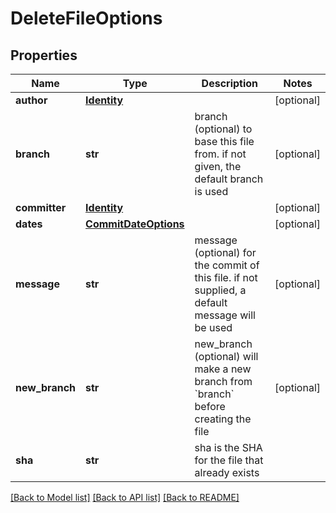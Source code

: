 # DeleteFileOptions

## Properties
Name | Type | Description | Notes
------------ | ------------- | ------------- | -------------
**author** | [**Identity**](Identity.md) |  | [optional] 
**branch** | **str** | branch (optional) to base this file from. if not given, the default branch is used | [optional] 
**committer** | [**Identity**](Identity.md) |  | [optional] 
**dates** | [**CommitDateOptions**](CommitDateOptions.md) |  | [optional] 
**message** | **str** | message (optional) for the commit of this file. if not supplied, a default message will be used | [optional] 
**new_branch** | **str** | new_branch (optional) will make a new branch from &#x60;branch&#x60; before creating the file | [optional] 
**sha** | **str** | sha is the SHA for the file that already exists | 

[[Back to Model list]](../README.md#documentation-for-models) [[Back to API list]](../README.md#documentation-for-api-endpoints) [[Back to README]](../README.md)


